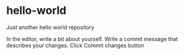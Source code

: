 # hello-world
Just another hello world repository

In the editor, write a bit about yourself.
Write a commit message that describes your changes.
Click Commit changes button
